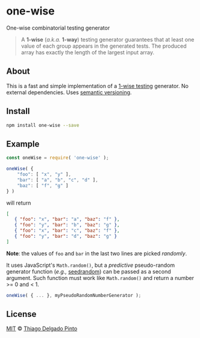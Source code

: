 # one-wise

One-wise combinatorial testing generator

> A **1-wise** (*a.k.a.* **1-way**) testing generator guarantees that at least one value of each group appears in the generated tests. The produced array has exactly the length of the largest input array.

## About

This is a fast and simple implementation of a [1-wise testing](https://en.wikipedia.org/wiki/All-pairs_testing) generator. No external dependencies. Uses [semantic versioning](https://semver.org/).

## Install

```bash
npm install one-wise --save
```

## Example


```javascript
const oneWise = require( 'one-wise' );

oneWise( {
    "foo": [ "x", "y" ],
    "bar": [ "a", "b", "c", "d" ],
    "baz": [ "f", "g" ]
} )
```
will return
```json
[
   { "foo": "x", "bar": "a", "baz": "f" },
   { "foo": "y", "bar": "b", "baz": "g" },
   { "foo": "x", "bar": "c", "baz": "f" },
   { "foo": "y", "bar": "d", "baz": "g" }
]
```
**Note**: the values of `foo` and `bar` in the last two lines are picked *randomly*.

It uses JavaScript's `Math.random()`, but a *predictive* pseudo-random generator function (*e.g.,* [seedrandom](https://github.com/davidbau/seedrandom)) can be passed as a second argument. Such function must work like `Math.random()` and return a number >= 0 and < 1.
```javascript
oneWise( { ... }, myPseudoRandomNumberGenerator );
```

## License

[MIT](LICENSE) © [Thiago Delgado Pinto](https://github.com/thiagodp)